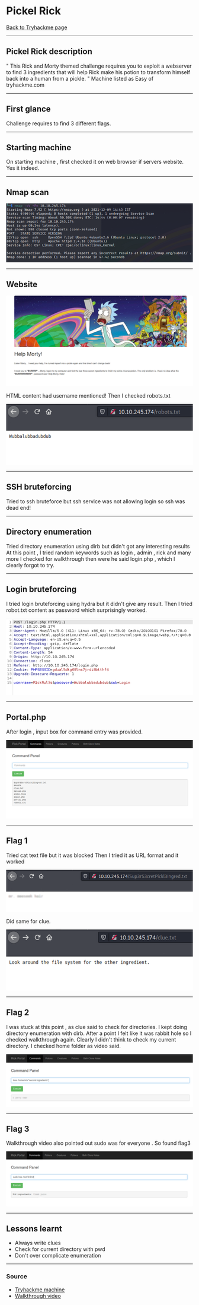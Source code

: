 # Pickel Rick 
[Back to Tryhackme page](../index.md)

---

## Pickel Rick description
" This Rick and Morty themed challenge requires you to exploit a webserver to find 3 ingredients that will help Rick make his potion to transform himself back into a human from a pickle. "
Machine listed as Easy of tryhackme.com

---

## First glance
Challenge requires to find 3 different flags.

---

## Starting machine
On starting machine , first checked it on web browser if servers website.
Yes it indeed.

---

## Nmap scan

![Nmap result](Nmap%20result.png)

---

## Website

![website](website.png)

HTML content had username mentioned!
Then I checked robots.txt

![robot text](robot%20text.png)

---

## SSH bruteforcing
Tried to ssh bruteforce but ssh service was not allowing login so ssh was dead end!

---

## Directory enumeration
Tried directory enumeration using dirb but didn't got any interesting results
At this point , I tried random keywords such as login , admin , rick and many more
I checked for walkthrough then were he said login.php , which I clearly forgot to try.

---

## Login bruteforcing
I tried login bruteforcing using hydra but it didn't give any result.
Then I tried robot.txt content as password which surprisingly worked.

![login](login.png)

---
## Portal.php
After login , input box for command entry was provided.

![portal](portal.png)

---
## Flag 1
Tried cat text file but it was blocked
Then I tried it as URL format and it worked

![flag1](flag1.png)

Did same for clue.

![clue](clue.png)

---

## Flag 2
I was stuck at this point , as clue said to check for directories.
I kept doing directory enumeration with dirb.
After a point I felt like it was rabbit hole so I checked walkthrough again.
Clearly I didn't think to check my current directory.
I checked home folder as video said.

![flag2](flag2.png)

---

## Flag 3
Walkthrough video also pointed out sudo was for everyone .
So found flag3

![flag3](flag3.png)

---

## Lessons learnt
- Always write clues 
- Check for current directory with pwd
- Don't over complicate enumeration

---

### Source
- [Tryhackme machine](https://tryhackme.com/room/picklerick)
- [Walkthrough video](https://youtu.be/buGpoedodiw)